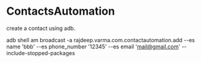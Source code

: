 # ContactsAutomation
create a contact using adb.

adb shell am broadcast -a rajdeep.varma.com.contactautomation.add --es name 'bbb' --es phone_number '12345' --es email 'mail@gmail.com' --include-stopped-packages

